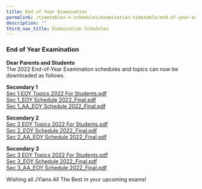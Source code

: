 ```yaml
---
title: End of Year Examination
permalink: /timetables-n-schedules/examination-timetable/end-of-year-examination/
description: ""
third_nav_title: Examination Schedules
---
```

### **End of Year Examination**
**Dear Parents and Students**<br>
The 2022 End-of-Year Examination schedules and topics can now be downloaded as follows.

**Secondary 1**<br>
[Sec 1 EOY Topics 2022 For Students.pdf](/files/Sec%201%20EOY%20Topics%202022%20For%20Students.pdf)<br>
[Sec 1\_EOY Schedule 2022\_Final.pdf](/files/Sec%201_EOY%20Schedule%202022_Final.pdf)<br>
[Sec 1\_AA\_EOY Schedule 2022\_Final.pdf](/files/Sec%201_AA_EOY%20Schedule%202022_Final.pdf)
  
**Secondary 2**<br>
[Sec 2 EOY Topics 2022 For Students.pdf](/files/Sec%202%20EOY%20Topics%202022%20For%20Students.pdf)<br>
[Sec 2\_EOY Schedule 2022\_Final.pdf](/files/Sec%202_EOY%20Schedule%202022_Final.pdf)<br>
[Sec 2\_AA\_EOY Schedule 2022\_Final.pdf](/files/Sec%202_AA_EOY%20Schedule%202022_Final.pdf)
  
**Secondary 3**<br>
[Sec 3 EOY Topics 2022 For Students.pdf](/files/Sec%203%20EOY%20Topics%202022%20For%20Students.pdf)<br>
[Sec 3\_EOY Schedule 2022\_Final.pdf](/files/Sec%203_EOY%20Schedule%202022_Final.pdf)<br>
[Sec 3\_AA\_EOY Schedule 2022\_Final.pdf](/files/Sec%203_AA_EOY%20Schedule%202022_Final.pdf)
  
Wishing all JYians All The Best in your upcoming exams!